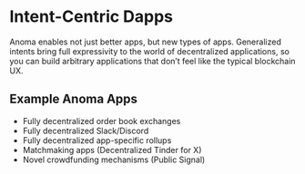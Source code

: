 # Intent-Centric Dapps

Anoma enables not just better apps, but new types of apps. Generalized intents bring full expressivity to the world of decentralized applications, so you can build arbitrary applications that don’t feel like the typical blockchain UX.

## **Example Anoma Apps**

* Fully decentralized order book exchanges
* Fully decentralized Slack/Discord&#x20;
* Fully decentralized app-specific rollups&#x20;
* Matchmaking apps (Decentralized Tinder for X)
* Novel crowdfunding mechanisms (Public Signal)
